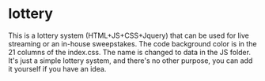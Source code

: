 # lottery
This is a lottery system (HTML+JS+CSS+Jquery) that can be used for live streaming or an in-house sweepstakes. The code background color is in the 21 columns of the index.css. The name is changed to data in the JS folder. It's just a simple lottery system, and there's no other purpose, you can add it yourself if you have an idea.
